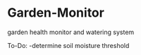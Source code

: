 # Garden-Monitor
garden health monitor and watering system

To-Do:
-determine soil moisture threshold
